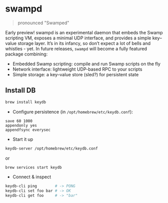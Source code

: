 # swampd

> pronounced "Swamped"

Early preview! swampd is an experimental daemon that embeds the Swamp scripting VM, exposes a
minimal UDP interface, and provides a simple key–value storage layer. It’s in its infancy, so don’t
expect a lot of bells and whistles - yet. In future releases, `swampd` will become a fully featured
package combining:

- Embedded Swamp scripting: compile and run Swamp scripts on the fly
- Network interface: lightweight UDP-based RPC to your scripts
- Simple storage: a key–value store (sled?) for persistent state

## Install DB

```sh
brew install keydb
```

- Configure persistence (in `/opt/homebrew/etc/keydb.conf`):

```text
save 60 1000
appendonly yes
appendfsync everysec
```

- Start it up

```sh
keydb-server /opt/homebrew/etc/keydb.conf
```

or

```sh
brew services start keydb
```

- Connect & inspect

```sh
keydb-cli ping        # -> PONG
keydb-cli set foo bar # -> OK
keydb-cli get foo     # -> "bar"
```

